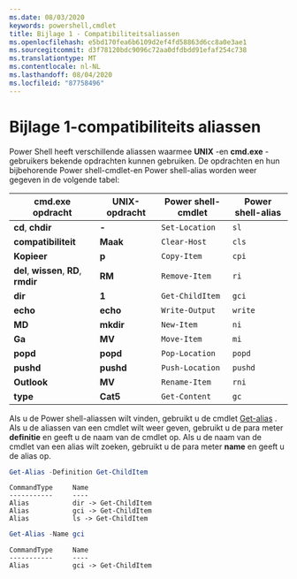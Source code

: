 ```yaml
---
ms.date: 08/03/2020
keywords: powershell,cmdlet
title: Bijlage 1 - Compatibiliteitsaliassen
ms.openlocfilehash: e5bd170fea6b6109d2ef4fd58863d6cc8a0e3ae1
ms.sourcegitcommit: d3f78120bdc9096c72aa0dfdbdd91efaf254c738
ms.translationtype: MT
ms.contentlocale: nl-NL
ms.lasthandoff: 08/04/2020
ms.locfileid: "87758496"
---
```

# <a name="appendix-1---compatibility-aliases"></a>Bijlage 1-compatibiliteits aliassen

Power Shell heeft verschillende aliassen waarmee **UNIX** -en **cmd.exe** -gebruikers bekende opdrachten kunnen gebruiken.
De opdrachten en hun bijbehorende Power shell-cmdlet-en Power shell-alias worden weer gegeven in de volgende tabel:

|            cmd.exe opdracht            | UNIX-opdracht | Power shell-cmdlet | Power shell-alias |
| ------------------------------------- | ------------ | ----------------- | ---------------- |
| **cd**, **chdir**                     | **-**       | `Set-Location`    | `sl`             |
| **compatibiliteit**                               | **Maak**    | `Clear-Host`      | `cls`            |
| **Kopieer**                              | **p**       | `Copy-Item`       | `cpi`            |
| **del**, **wissen**, **RD**, **rmdir** | **RM**       | `Remove-Item`     | `ri`             |
| **dir**                               | **1**       | `Get-ChildItem`   | `gci`            |
| **echo**                              | **echo**     | `Write-Output`    | `write`          |
| **MD**                                | **mkdir**    | `New-Item`        | `ni`             |
| **Ga**                              | **MV**       | `Move-Item`       | `mi`             |
| **popd**                              | **popd**     | `Pop-Location`    | `popd`           |
| **pushd**                             | **pushd**    | `Push-Location`   | `pushd`          |
| **Outlook**                               | **MV**       | `Rename-Item`     | `rni`            |
| **type**                              | **Cat5**      | `Get-Content`     | `gc`             |

Als u de Power shell-aliassen wilt vinden, gebruikt u de cmdlet [Get-alias](xref:Microsoft.PowerShell.Utility.Get-Alias) . Als u de aliassen van een cmdlet wilt weer geven, gebruikt u de para meter **definitie** en geeft u de naam van de cmdlet op.
Als u de naam van de cmdlet van een alias wilt zoeken, gebruikt u de para meter **name** en geeft u de alias op.

```powershell
Get-Alias -Definition Get-ChildItem
```

```Output
CommandType     Name
-----------     ----
Alias           dir -> Get-ChildItem
Alias           gci -> Get-ChildItem
Alias           ls -> Get-ChildItem
```

```powershell
Get-Alias -Name gci
```

```Output
CommandType     Name
-----------     ----
Alias           gci -> Get-ChildItem
```
